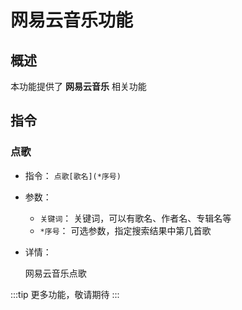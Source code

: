 # 网易云音乐功能

## 概述

本功能提供了 **网易云音乐** 相关功能

## 指令

### 点歌

- 指令： `点歌[歌名](*序号)`

- 参数：

  - `关键词`： 关键词，可以有歌名、作者名、专辑名等
  - `*序号`： 可选参数，指定搜索结果中第几首歌

- 详情：

  网易云音乐点歌

:::tip
更多功能，敬请期待
:::
